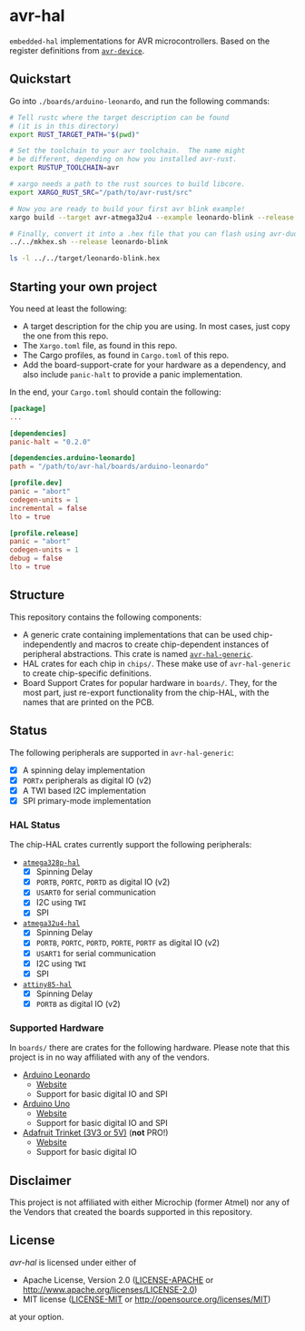 avr-hal
=======
`embedded-hal` implementations for AVR microcontrollers.  Based on the register definitions from [`avr-device`](https://github.com/Rahix/avr-device).

## Quickstart
Go into `./boards/arduino-leonardo`, and run the following commands:
```bash
# Tell rustc where the target description can be found
# (it is in this directory)
export RUST_TARGET_PATH="$(pwd)"

# Set the toolchain to your avr toolchain.  The name might
# be different, depending on how you installed avr-rust.
export RUSTUP_TOOLCHAIN=avr

# xargo needs a path to the rust sources to build libcore.
export XARGO_RUST_SRC="/path/to/avr-rust/src"

# Now you are ready to build your first avr blink example!
xargo build --target avr-atmega32u4 --example leonardo-blink --release

# Finally, convert it into a .hex file that you can flash using avr-dude
../../mkhex.sh --release leonardo-blink

ls -l ../../target/leonardo-blink.hex
```

## Starting your own project
You need at least the following:
* A target description for the chip you are using.  In most cases, just copy the one from this repo.
* The `Xargo.toml` file, as found in this repo.
* The Cargo profiles, as found in `Cargo.toml` of this repo.
* Add the board-support-crate for your hardware as a dependency, and also include `panic-halt` to provide a panic implementation.

In the end, your `Cargo.toml` should contain the following:
```toml
[package]
...

[dependencies]
panic-halt = "0.2.0"

[dependencies.arduino-leonardo]
path = "/path/to/avr-hal/boards/arduino-leonardo"

[profile.dev]
panic = "abort"
codegen-units = 1
incremental = false
lto = true

[profile.release]
panic = "abort"
codegen-units = 1
debug = false
lto = true
```

## Structure
This repository contains the following components:
* A generic crate containing implementations that can be used chip-independently and macros to create chip-dependent instances of peripheral abstractions.  This crate is named [`avr-hal-generic`](./avr-hal-generic).
* HAL crates for each chip in `chips/`.  These make use of `avr-hal-generic` to create chip-specific definitions.
* Board Support Crates for popular hardware in `boards/`.  They, for the most part, just re-export functionality from the chip-HAL, with the names that are printed on the PCB.

## Status
The following peripherals are supported in `avr-hal-generic`:
- [x] A spinning delay implementation
- [x] `PORTx` peripherals as digital IO (v2)
- [x] A TWI based I2C implementation
- [X] SPI primary-mode implementation

### HAL Status
The chip-HAL crates currently support the following peripherals:
* [`atmega328p-hal`]('./chips/atmega328p-hal)
  - [x] Spinning Delay
  - [x] `PORTB`, `PORTC`, `PORTD` as digital IO (v2)
  - [x] `USART0` for serial communication
  - [x] I2C using `TWI`
  - [x] SPI
* [`atmega32u4-hal`](./chips/atmega32u4-hal)
  - [x] Spinning Delay
  - [x] `PORTB`, `PORTC`, `PORTD`, `PORTE`, `PORTF` as digital IO (v2)
  - [x] `USART1` for serial communication
  - [x] I2C using `TWI`
  - [x] SPI
* [`attiny85-hal`](./chips/attiny85-hal)
  - [x] Spinning Delay
  - [x] `PORTB` as digital IO (v2)

### Supported Hardware
In `boards/` there are crates for the following hardware.  Please note that this project is in no way affiliated with any of the vendors.

* [Arduino Leonardo](./boards/arduino-leonardo)
  - [Website](https://www.arduino.cc/en/Main/Arduino_BoardLeonardo)
  - Support for basic digital IO and SPI
* [Arduino Uno](./boards/arduino-uno)
  - [Website](https://store.arduino.cc/usa/arduino-uno-rev3)
  - Support for basic digital IO and SPI
* [Adafruit Trinket (3V3 or 5V)](./boards/trinket) (**not** PRO!)
  - [Website](https://learn.adafruit.com/introducing-trinket)
  - Support for basic digital IO

## Disclaimer
This project is not affiliated with either Microchip (former Atmel) nor any of the Vendors that created the boards supported in this repository.

## License
*avr-hal* is licensed under either of

 * Apache License, Version 2.0 ([LICENSE-APACHE](LICENSE-APACHE) or http://www.apache.org/licenses/LICENSE-2.0)
 * MIT license ([LICENSE-MIT](LICENSE-MIT) or http://opensource.org/licenses/MIT)

at your option.
